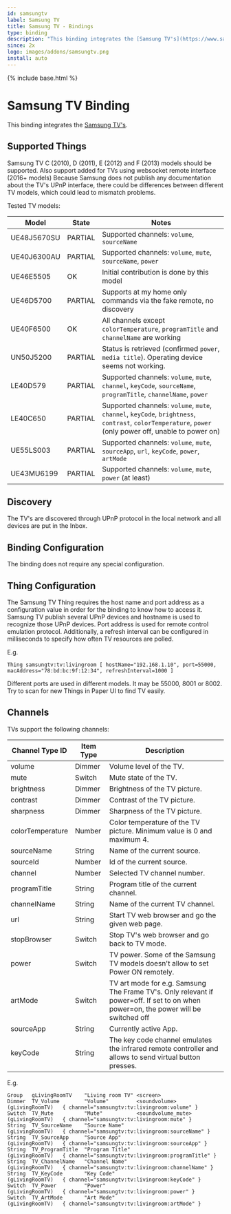 ```yaml
---
id: samsungtv
label: Samsung TV
title: Samsung TV - Bindings
type: binding
description: "This binding integrates the [Samsung TV's](https://www.samsung.com)."
since: 2x
logo: images/addons/samsungtv.png
install: auto
---
```


<!-- Attention authors: Do not edit directly. Please add your changes to the appropriate source repository -->

{% include base.html %}

# Samsung TV Binding

This binding integrates the [Samsung TV's](https://www.samsung.com).

## Supported Things

Samsung TV C (2010), D (2011), E (2012) and F (2013) models should be supported.
Also support added for TVs using websocket remote interface (2016+ models) 
Because Samsung does not publish any documentation about the TV's UPnP interface, there could be differences between different TV models, which could lead to mismatch problems.

Tested TV models:

| Model       | State   | Notes                                                                                                                                                  |
|-------------|---------|--------------------------------------------------------------------------------------------------------------------------------------------------------|
| UE48J5670SU | PARTIAL | Supported channels: `volume`, `sourceName`                                                                                                             |
| UE40J6300AU | PARTIAL | Supported channels: `volume`, `mute`, `sourceName`, `power`                                                                                           |
| UE46E5505   | OK      | Initial contribution is done by this model                                                                                                             |
| UE46D5700   | PARTIAL | Supports at my home only commands via the fake remote, no discovery                                                                                    |
| UE40F6500   | OK      | All channels except `colorTemperature`, `programTitle` and `channelName` are working                                                                   |
| UN50J5200   | PARTIAL | Status is retrieved (confirmed `power`, `media title`). Operating device seems not working.                                                            |
| LE40D579    | PARTIAL | Supported channels: `volume`, `mute`, `channel`, `keyCode`, `sourceName`,  `programTitle`, `channelName`,  `power`                                     |
| LE40C650    | PARTIAL | Supported channels: `volume`, `mute`, `channel`, `keyCode`, `brightness`, `contrast`, `colorTemperature`, `power` (only power off, unable to power on) |
| UE55LS003   | PARTIAL | Supported channels: `volume`, `mute`, `sourceApp`, `url`, `keyCode`, `power`, `artMode`                                                                |
| UE43MU6199  | PARTIAL | Supported channels: `volume`, `mute`, `power` (at least)                                                                |

## Discovery

The TV's are discovered through UPnP protocol in the local network and all devices are put in the Inbox.

## Binding Configuration

The binding does not require any special configuration.

## Thing Configuration

The Samsung TV Thing requires the host name and port address as a configuration value in order for the binding to know how to access it.
Samsung TV publish several UPnP devices and hostname is used to recognize those UPnP devices.
Port address is used for remote control emulation protocol.
Additionally, a refresh interval can be configured in milliseconds to specify how often TV resources are polled.

E.g.

```
Thing samsungtv:tv:livingroom [ hostName="192.168.1.10", port=55000, macAddress="78:bd:bc:9f:12:34", refreshInterval=1000 ]
```
Different ports are used in different models. It may be 55000, 8001 or 8002.
Try to scan for new Things in Paper UI to find TV easily.

## Channels

TVs support the following channels:

| Channel Type ID  | Item Type | Description                                                                                             |
|------------------|-----------|---------------------------------------------------------------------------------------------------------|
| volume           | Dimmer    | Volume level of the TV.                                                                                 |
| mute             | Switch    | Mute state of the TV.                                                                                   |
| brightness       | Dimmer    | Brightness of the TV picture.                                                                           |
| contrast         | Dimmer    | Contrast of the TV picture.                                                                             |
| sharpness        | Dimmer    | Sharpness of the TV picture.                                                                            |
| colorTemperature | Number    | Color temperature of the TV picture. Minimum value is 0 and maximum 4.                                  |
| sourceName       | String    | Name of the current source.                                                                             |
| sourceId         | Number    | Id of the current source.                                                                               |
| channel          | Number    | Selected TV channel number.                                                                             |
| programTitle     | String    | Program title of the current channel.                                                                   |
| channelName      | String    | Name of the current TV channel.                                                                         |
| url              | String    | Start TV web browser and go the given web page.                                                         |
| stopBrowser      | Switch    | Stop TV's web browser and go back to TV mode.                                                           |
| power            | Switch    | TV power. Some of the Samsung TV models doesn't allow to set Power ON remotely.                         |
| artMode          | Switch    | TV art mode for e.g. Samsung The Frame TV's. Only relevant if power=off. If set to on when power=on, the power will be switched off |
| sourceApp        | String    | Currently active App.                                                                                   |
| keyCode          | String    | The key code channel emulates the infrared remote controller and allows to send virtual button presses. |

E.g.

```
Group   gLivingRoomTV    "Living room TV" <screen>
Dimmer  TV_Volume        "Volume"         <soundvolume>        (gLivingRoomTV)   { channel="samsungtv:tv:livingroom:volume" }
Switch  TV_Mute          "Mute"           <soundvolume_mute>   (gLivingRoomTV)   { channel="samsungtv:tv:livingroom:mute" }
String  TV_SourceName    "Source Name"                         (gLivingRoomTV)   { channel="samsungtv:tv:livingroom:sourceName" }
String  TV_SourceApp     "Source App"                          (gLivingRoomTV)   { channel="samsungtv:tv:livingroom:sourceApp" }
String  TV_ProgramTitle  "Program Title"                       (gLivingRoomTV)   { channel="samsungtv:tv:livingroom:programTitle" }
String  TV_ChannelName   "Channel Name"                        (gLivingRoomTV)   { channel="samsungtv:tv:livingroom:channelName" }
String  TV_KeyCode       "Key Code"                            (gLivingRoomTV)   { channel="samsungtv:tv:livingroom:keyCode" }
Switch  TV_Power         "Power"                               (gLivingRoomTV)   { channel="samsungtv:tv:livingroom:power" }
Switch  TV_ArtMode       "Art Mode"                            (gLivingRoomTV)   { channel="samsungtv:tv:livingroom:artMode" }
```
